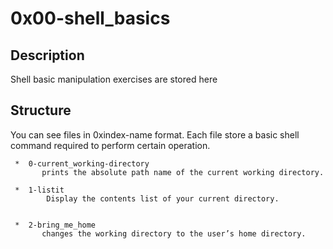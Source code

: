 #  0x00-shell_basics

## Description

  Shell basic manipulation exercises are stored here

## Structure

  You can see files in 0xindex-name format. Each file store a basic shell command required to perform certain operation.

     *  0-current_working-directory 
           prints the absolute path name of the current working directory.

     *  1-listit
            Display the contents list of your current directory.


     *  2-bring_me_home
           changes the working directory to the user’s home directory.
